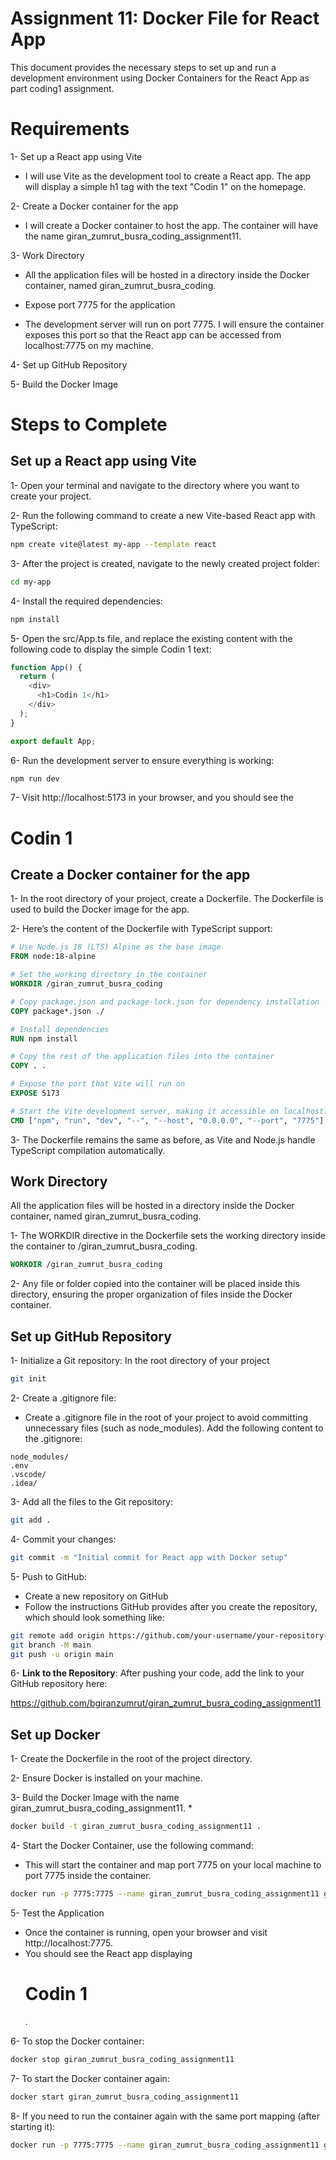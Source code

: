 
# Assignment 11: Docker File for React App
This document provides the necessary steps to set up and run a development environment using Docker Containers for the React App as part coding1 assignment.

# Requirements
1- Set up a React app using Vite

* I will use Vite as the development tool to create a React app. The app will display a simple h1 tag with the text "Codin 1" on the homepage.

2- Create a Docker container for the app

* I will create a Docker container to host the app. The container will have the name giran_zumrut_busra_coding_assignment11.

3- Work Directory

* All the application files will be hosted in a directory inside the Docker container, named giran_zumrut_busra_coding.
  
* Expose port 7775 for the application

* The development server will run on port 7775. I will ensure the container exposes this port so that the React app can be accessed from localhost:7775 on my machine.

4- Set up GitHub Repository

5- Build the Docker Image


# Steps to Complete

## Set up a React app using Vite

1- Open your terminal and navigate to the directory where you want to create your project.

2- Run the following command to create a new Vite-based React app with TypeScript:

```bash
npm create vite@latest my-app --template react
```

3- After the project is created, navigate to the newly created project folder:

```bash
cd my-app
```

4- Install the required dependencies:

```bash
npm install
```

5- Open the src/App.ts file, and replace the existing content with the following code to display the simple Codin 1 text:

````typescript
function App() {
  return (
    <div>
      <h1>Codin 1</h1>
    </div>
  );
}

export default App;
````
6- Run the development server to ensure everything is working:

````bash
npm run dev
````
7- Visit http://localhost:5173 in your browser, and you should see the <h1>Codin 1</h1> 

##  Create a Docker container for the app

1- In the root directory of your project, create a Dockerfile. The Dockerfile is used to build the Docker image for the app.

2- Here’s the content of the Dockerfile with TypeScript support:

````dockerfile
# Use Node.js 18 (LTS) Alpine as the base image
FROM node:18-alpine

# Set the working directory in the container
WORKDIR /giran_zumrut_busra_coding

# Copy package.json and package-lock.json for dependency installation
COPY package*.json ./

# Install dependencies
RUN npm install

# Copy the rest of the application files into the container
COPY . .

# Expose the port that Vite will run on
EXPOSE 5173

# Start the Vite development server, making it accessible on localhost:7775
CMD ["npm", "run", "dev", "--", "--host", "0.0.0.0", "--port", "7775"]
````
3- The Dockerfile remains the same as before, as Vite and Node.js handle TypeScript compilation automatically.

## Work Directory

All the application files will be hosted in a directory inside the Docker container, named giran_zumrut_busra_coding.

1- The WORKDIR directive in the Dockerfile sets the working directory inside the container to /giran_zumrut_busra_coding.

````dockerfile
WORKDIR /giran_zumrut_busra_coding
````

2- Any file or folder copied into the container will be placed inside this directory, ensuring the proper organization of files inside the Docker container.

## Set up GitHub Repository

1- Initialize a Git repository: In the root directory of your project

```bash
git init
````

2- Create a .gitignore file:

* Create a .gitignore file in the root of your project to avoid committing unnecessary files (such as node_modules). Add the following content to the .gitignore:

````.gitignore
node_modules/
.env
.vscode/
.idea/
````

3- Add all the files to the Git repository: 

````bash
git add .
````

4- Commit your changes:
````bash
git commit -m "Initial commit for React app with Docker setup"
````

5- Push to GitHub:

* Create a new repository on GitHub
* Follow the instructions GitHub provides after you create the repository, which should look something like:
````bash
git remote add origin https://github.com/your-username/your-repository-name.git
git branch -M main
git push -u origin main
````
6- **Link to the Repository**: After pushing your code, add the link to your GitHub repository here:

https://github.com/bgiranzumrut/giran_zumrut_busra_coding_assignment11

## Set up Docker

1- Create the Dockerfile in the root of the project directory.

2- Ensure Docker is installed on your machine.

3- Build the Docker Image  with the name giran_zumrut_busra_coding_assignment11.
* 

````bash
docker build -t giran_zumrut_busra_coding_assignment11 .
````

4- Start the Docker Container, use the following command:
* This will start the container and map port 7775 on your local machine to port 7775 inside the container.

````bash
docker run -p 7775:7775 --name giran_zumrut_busra_coding_assignment11 giran_zumrut_busra_coding_assignment11
````

5- Test the Application

* Once the container is running, open your browser and visit http://localhost:7775.
* You should see the React app displaying <h1>Codin 1</h1>.

6- To stop the Docker container:
````bash
docker stop giran_zumrut_busra_coding_assignment11
````
7- To start the Docker container again:
````bash
docker start giran_zumrut_busra_coding_assignment11
````
8- If you need to run the container again with the same port mapping (after starting it):
````bash
docker run -p 7775:7775 --name giran_zumrut_busra_coding_assignment11 giran_zumrut_busra_coding_assignment11
````

















































